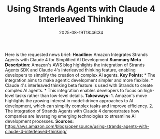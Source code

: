 ﻿---
title: "Using Strands Agents with Claude 4 Interleaved Thinking"
date: "2025-08-19T18:46:34"
category: "Markets"
summary: ""
slug: "using strands agents with claude 4 interleaved thinking"
source_urls:
  - "https://aws.amazon.com/blogs/opensource/using-strands-agents-with-claude-4-interleaved-thinking/"
seo:
  title: "Using Strands Agents with Claude 4 Interleaved Thinking | Hash n Hedge"
  description: ""
  keywords: ["news", "markets", "brief"]
---
Here is the requested news brief:  **Headline:** Amazon Integrates Strands Agents with Claude 4 for Simplified AI Development  **Summary Meta Description:** Amazon's AWS blog highlights the integration of Strands Agents SDK and Claude 4's interleaved thinking feature, enabling developers to simplify the creation of complex AI agents.  **Key Points:**  * The integration aims to make agentic development simpler and more flexible. * Claude 4's interleaved thinking beta feature is used with Strands to create complex AI agents. * This integration enables developers to focus on high-level tasks rather than low-level details.  **Takeaways:**  1. Amazon's move highlights the growing interest in model-driven approaches to AI development, which can simplify complex tasks and improve efficiency. 2. The integration of Strands Agents with Claude 4 demonstrates how companies are leveraging emerging technologies to streamline AI development processes.  **Sources:** https://aws.amazon.com/blogs/opensource/using-strands-agents-with-claude-4-interleaved-thinking/ 
